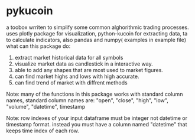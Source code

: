 # pykucoin
a toobox wrriten to simplify some common alghorithmic trading processes.
uses plotly package for visualization, python-kucoin for extracting data, ta to calculate indicators, also pandas and numpy( examples in example file)
what can this package do:
1. extract market historical data for all symbols
2. visualize market data as candlestick in a interactive way.
3. able to add any shapes that are most used to market figures.
4. can find market highs and lows with high accurate.
5. can find trend of market with diffrent methods 

Note: many of the functions in this package works with standard column names, standard column names are:
"open", "close", "high", "low", "volume", "datetime", timestamp

Note: row indexes of your input dataframe must be integer not datetime or timestamp format.
instead you must have a column named "datetime" that keeps time index of each row. 

